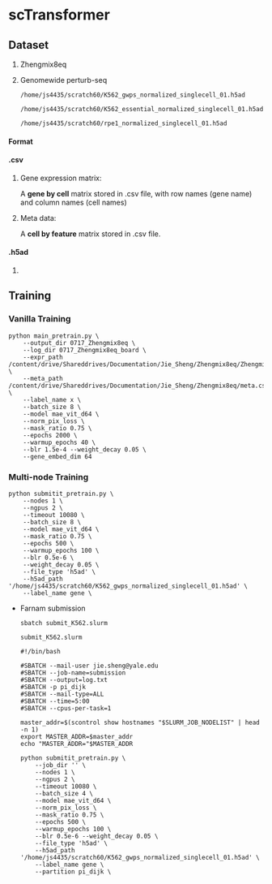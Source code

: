 # scTransformer

## Dataset

1. Zhengmix8eq

2. Genomewide perturb-seq 

   `/home/js4435/scratch60/K562_gwps_normalized_singlecell_01.h5ad`

   `/home/js4435/scratch60/K562_essential_normalized_singlecell_01.h5ad`

   `/home/js4435/scratch60/rpe1_normalized_singlecell_01.h5ad`

#### Format

#### .csv

1. Gene expression matrix: 

   A **gene by cell** matrix stored in .csv file, with row names (gene name) and column names (cell names)

2. Meta data:

   A **cell by feature** matrix stored in .csv file.

#### .h5ad

1. 

## Training

### Vanilla Training

```
python main_pretrain.py \
    --output_dir 0717_Zhengmix8eq \
    --log_dir 0717_Zhengmix8eq_board \
    --expr_path /content/drive/Shareddrives/Documentation/Jie_Sheng/Zhengmix8eq/Zhengmix8eq.csv \
    --meta_path /content/drive/Shareddrives/Documentation/Jie_Sheng/Zhengmix8eq/meta.csv \
    --label_name x \
    --batch_size 8 \
    --model mae_vit_d64 \
    --norm_pix_loss \
    --mask_ratio 0.75 \
    --epochs 2000 \
    --warmup_epochs 40 \
    --blr 1.5e-4 --weight_decay 0.05 \
    --gene_embed_dim 64
```

### Multi-node Training

```
python submitit_pretrain.py \
    --nodes 1 \
    --ngpus 2 \
    --timeout 10080 \
    --batch_size 8 \
    --model mae_vit_d64 \
    --mask_ratio 0.75 \
    --epochs 500 \
    --warmup_epochs 100 \
    --blr 0.5e-6 \
    --weight_decay 0.05 \
    --file_type 'h5ad' \
    --h5ad_path '/home/js4435/scratch60/K562_gwps_normalized_singlecell_01.h5ad' \
    --label_name gene \
```

* Farnam submission

  ```
  sbatch submit_K562.slurm
  ```

  `submit_K562.slurm`

  ```
  #!/bin/bash
  
  #SBATCH --mail-user jie.sheng@yale.edu
  #SBATCH --job-name=submission
  #SBATCH --output=log.txt
  #SBATCH -p pi_dijk
  #SBATCH --mail-type=ALL
  #SBATCH --time=5:00
  #SBATCH --cpus-per-task=1
  
  master_addr=$(scontrol show hostnames "$SLURM_JOB_NODELIST" | head -n 1)
  export MASTER_ADDR=$master_addr
  echo "MASTER_ADDR="$MASTER_ADDR
  
  python submitit_pretrain.py \
      --job_dir '' \
      --nodes 1 \
      --ngpus 2 \
      --timeout 10080 \
      --batch_size 4 \
      --model mae_vit_d64 \
      --norm_pix_loss \
      --mask_ratio 0.75 \
      --epochs 500 \
      --warmup_epochs 100 \
      --blr 0.5e-6 --weight_decay 0.05 \
      --file_type 'h5ad' \
      --h5ad_path '/home/js4435/scratch60/K562_gwps_normalized_singlecell_01.h5ad' \
      --label_name gene \
      --partition pi_dijk \
  ```
